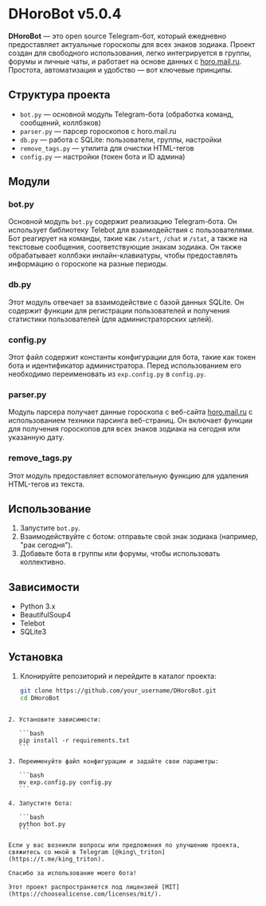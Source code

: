 # DHoroBot v5.0.4

**DHoroBot** — это open source Telegram-бот, который ежедневно предоставляет актуальные гороскопы для всех знаков зодиака. Проект создан для свободного использования, легко интегрируется в группы, форумы и личные чаты, и работает на основе данных с [horo.mail.ru](https://horo.mail.ru). Простота, автоматизация и удобство — вот ключевые принципы.

## Структура проекта

- `bot.py` — основной модуль Telegram-бота (обработка команд, сообщений, коллбэков)
- `parser.py` — парсер гороскопов с horo.mail.ru
- `db.py` — работа с SQLite: пользователи, группы, настройки
- `remove_tags.py` — утилита для очистки HTML-тегов
- `config.py` — настройки (токен бота и ID админа)

## Модули

### bot.py

Основной модуль `bot.py` содержит реализацию Telegram-бота. Он использует библиотеку Telebot для взаимодействия с пользователями. Бот реагирует на команды, такие как `/start`, `/chat` и `/stat`, а также на текстовые сообщения, соответствующие знакам зодиака. Он также обрабатывает коллбэки инлайн-клавиатуры, чтобы предоставлять информацию о гороскопе на разные периоды.

### db.py

Этот модуль отвечает за взаимодействие с базой данных SQLite. Он содержит функции для регистрации пользователей и получения статистики пользователей (для администраторских целей).

### config.py

Этот файл содержит константы конфигурации для бота, такие как токен бота и идентификатор администратора. Перед использованием его необходимо переименовать из `exp.config.py` в `config.py`.

### parser.py

Модуль парсера получает данные гороскопа с веб-сайта [horo.mail.ru](https://horo.mail.ru) с использованием техники парсинга веб-страниц. Он включает функции для получения гороскопов для всех знаков зодиака на сегодня или указанную дату.

### remove\_tags.py

Этот модуль предоставляет вспомогательную функцию для удаления HTML-тегов из текста.

## Использование

1. Запустите `bot.py`.
2. Взаимодействуйте с ботом: отправьте свой знак зодиака (например, "рак сегодня").
3. Добавьте бота в группы или форумы, чтобы использовать коллективно.

## Зависимости

* Python 3.x
* BeautifulSoup4
* Telebot
* SQLite3

## Установка

1. Клонируйте репозиторий и перейдите в каталог проекта:
   ```bash
   git clone https://github.com/your_username/DHoroBot.git
   cd DHoroBot
````

2. Установите зависимости:

   ```bash
   pip install -r requirements.txt
   ```

3. Переименуйте файл конфигурации и задайте свои параметры:

   ```bash
   mv exp.config.py config.py
   ```

4. Запустите бота:

   ```bash
   python bot.py
   ```

Если у вас возникли вопросы или предложения по улучшению проекта, свяжитесь со мной в Telegram [@king\_triton](https://t.me/king_triton).

Спасибо за использование моего бота!

Этот проект распространяется под лицензией [MIT](https://choosealicense.com/licenses/mit/).
